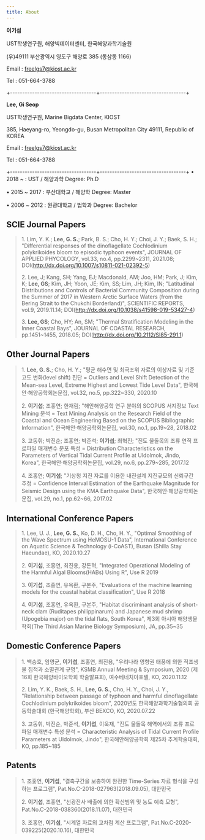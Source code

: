 ```yaml
---
title: About
---
```


**이기섭** 

UST학생연구원, 해양빅데이터센터, 한국해양과학기술원

(우)49111 부산광역시 영도구 해양로 385 (동삼동 1166)

Email : freelgs7@kiost.ac.kr

Tel : 051-664-3788 

+-----------------------------------+-----------------------------------+

**Lee, Gi Seop**

UST학생연구원, Marine Bigdata Center, KIOST

385, Haeyang-ro, Yeongdo-gu, Busan Metropolitan City 49111, Republic of KOREA

Email : freelgs7@kiost.ac.kr

Tel : 051-664-3788 

+-----------------------------------+-----------------------------------+
• 2018 \~      : UST / 해양과학 Degree: Ph.D

• 2015 \~ 2017 : 부산대학교 / 해양학 Degree: Master

• 2006 \~ 2012 : 원광대학교 / 법학과 Degree: Bachelor



## SCIE Journal Papers

> 1\. Lim, Y. K.; **Lee, G. S.**; Park, B. S.; Cho, H. Y.; Choi, J. Y.;
> Baek, S. H.; \"Differential responses of the dinoflagellate Cochlodinium
> polykrikoides bloom to episodic typhoon events\", JOURNAL OF APPLIED
> PHYCOLOGY, vol.33, no.4, pp.2299\~2311, 2021.08;
> DOI(http://dx.doi.org/10.1007/s10811-021-02392-5)
>
> 2\. Lee, J; Kang, SH; Yang, EJ; Macdonald, AM; Joo, HM; Park, J; Kim, K;
> **Lee, GS**; Kim, JH; Yoon, JE; Kim, SS; Lim, JH; Kim, IN; \"Latitudinal
> Distributions and Controls of Bacterial Community Composition during the
> Summer of 2017 in Western Arctic Surface Waters (from the Bering Strait
> to the Chukchi Borderland)\", SCIENTIFIC REPORTS, vol.9, 2019.11.14;
> DOI(http://dx.doi.org/10.1038/s41598-019-53427-4)
>
> 3\. **Lee, GS**; Cho, HY; An, SM; \"Thermal Stratification Modeling in
> the Inner Coastal Bays\", JOURNAL OF COASTAL RESEARCH, pp.1451\~1455,
> 2018.05; DOI(http://dx.doi.org/10.2112/SI85-291.1)

## Other Journal Papers

> 1\. **Lee, G. S.**; Cho, H. Y.; \"평균 해수면 및 최극조위 자료의 이상자료
> 및 기준고도 변화(level shift) 진단 = Outliers and Level Shift Detection
> of the Mean-sea Level, Extreme Highest and Lowest Tide Level Data\",
> 한국해안·해양공학회논문집, vol.32, no.5, pp.322\~330, 2020.10
>
> 2\. **이기섭**; 조홍연; 한재림; \"해안해양공학 연구 분야의 SCOPUS
> 서지정보 Text Mining 분석 = Text Mining Analysis on the Research Field
> of the Coastal and Ocean Engineering Based on the SCOPUS Bibliographic
> Information\", 한국해안·해양공학회논문집, vol.30, no.1, pp.19\~28,
> 2018.02
>
> 3\. 고동휘; 박진순; 조홍연; 박준석; **이기섭**; 최혁진; \"진도 울돌목의
> 조류 연직 프로파일 매개변수 분포 특성 = Distribution Characteristics on
> the Parameters of Vertical Tidal Current Profile at Uldolmok, Jindo,
> Korea\", 한국해안·해양공학회논문집, vol.29, no.6, pp.279\~285, 2017.12
>
> 4\. 조홍연; **이기섭**; \"기상청 지진 자료를 이용한 내진설계 지진규모의
> 신뢰구간 추정 = Confidence Interval Estimation of the Earthquake
> Magnitude for Seismic Design using the KMA Earthquake Data\",
> 한국해안·해양공학회논문집, vol.29, no.1, pp.62\~66, 2017.02

## International Conference Papers

> 1\. Lee, U. J., **Lee, G. S.**, Ko, D. H., Cho, H. Y., \"Optimal
> Smoothing of the Wave Spectrum using HeMOSU-1 Data\", International
> Conference on Aquatic Science & Technology (i-CoAST), Busan (Shilla Stay
> Haeundae), KO, 2020.10.27
>
> 2\. **이기섭**, 조홍연, 최진용, 강돈혁, \"Integrated Operational Modeling
> of the Harmful Algal Blooms(HABs) Using R\", Use R 2019
>
> 3\. **이기섭**, 조홍연, 유옥환, 구본주, \"Evaluations of the machine
> learning models for the coastal habitat classification\", Use R 2018
>
> 4\. **이기섭**, 조홍연, 유옥환, 구본주, \"Habitat discriminant analysis
> of short-neck clam (Ruditapes philippinarum) and Japanese mud shrimp
> (Upogebia major) on the tidal flats, South Korea\", 제3회 아시아
> 해양생물학회(The Third Asian Marine Biology Symposium), JA, pp.35\~35

## Domestic Conference Papers

> 1\. 백승호, 임영균, **이기섭**, 조홍연, 최진용, \"우리나라 영향권 태풍에
> 의한 적조생물 집적과 소멸관계 규명\", KSMB Annual Meeting & Symposium,
> 2020 (제16회 한국해양바이오학회 학술발표회), 여수베네치아호텔, KO,
> 2020.11.12
>
> 2\. Lim, Y. K., Baek, S. H., **Lee, G. S.**, Cho, H. Y., Choi, J. Y.,
> \"Relationship between passage of typhoon and harmful dinoflagellate
> Cochlodinium polykrikoides bloom\", 2020년도 한국해양과학기술협의회
> 공동학술대회 (한국해양학회), 부산 BEXCO, KO, 2020.07.22
>
> 3\. 고동휘, 박진순, 박준석, **이기섭**, 이욱재, \"진도 울돌목 해역에서의
> 조류 프로파일 매개변수 특성 분석 = Characteristic Analysis of Tidal
> Current Profile Parameters at Uldolmok, Jindo\", 한국해안해양공학회
> 제25차 추계학술대회, KO, pp.185\~185

## Patents

> 1\. 조홍연, **이기섭**, \"결측구간을 보충하여 완전한 Time-Series 자료
> 형식을 구성하는 프로그램\", Pat.No.C-2018-027963(2018.09.05), 대한민국
>
> 2\. **이기섭**, 조홍연, \"선광잔사 배출에 의한 확산범위 및 농도 예측
> 모형\", Pat.No.C-2018-038360(2018.11.07), 대한민국
>
> 3\. 조홍연, **이기섭**, \"시계열 자료의 교차점 계산 프로그램\",
> Pat.No.C-2020-039225(2020.10.16), 대한민국
